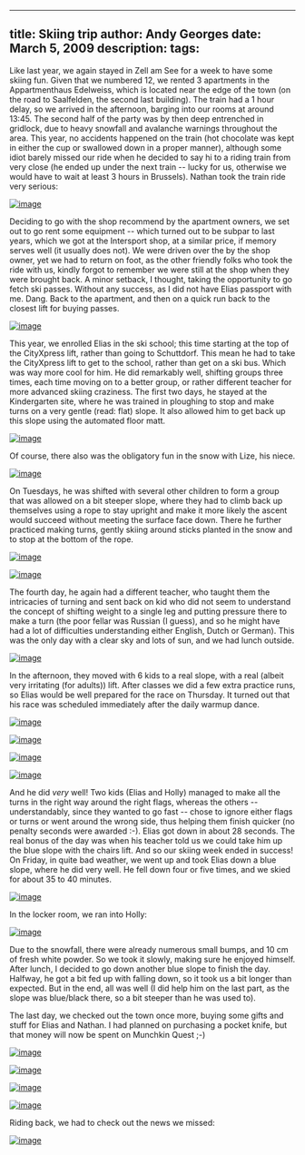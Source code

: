 -----
title:  Skiing trip
author: Andy Georges
date: March 5, 2009
description: 
tags: 
-----







Like last year, we again stayed in Zell am See for a week to have some
skiing fun. Given that we numbered 12, we rented 3 apartments in the
Appartmenthaus Edelweiss, which is located near the edge of the town (on
the road to Saalfelden, the second last building). The train had a 1
hour delay, so we arrived in the afternoon, barging into our rooms at
around 13:45. The second half of the party was by then deep entrenched
in gridlock, due to heavy snowfall and avalanche warnings throughout the
area. This year, no accidents happened on the train (hot chocolate was
kept in either the cup or swallowed down in a proper manner), although
some idiot barely missed our ride when he decided to say hi to a riding
train from very close (he ended up under the next train -- lucky for us,
otherwise we would have to wait at least 3 hours in Brussels). Nathan
took the train ride very serious:


[![image](F1FC40B8-449F-473C-93C4-0A3A86DC7188-1.jpg)](http://www.flickr.com/photos/itkovian/3318828174/)


Deciding to go with the shop recommend by the apartment owners, we set
out to go rent some equipment -- which turned out to be subpar to last
years, which we got at the Intersport shop, at a similar price, if
memory serves well (it usually does not). We were driven over the by the
shop owner, yet we had to return on foot, as the other friendly folks
who took the ride with us, kindly forgot to remember we were still at
the shop when they were brought back. A minor setback, I thought, taking
the opportunity to go fetch ski passes. Without any success, as I did
not have Elias passport with me. Dang. Back to the apartment, and then
on a quick run back to the closest lift for buying passes.


[![image](F1FC40B8-449F-473C-93C4-0A3A86DC7188-2.jpg)](http://www.flickr.com/photos/itkovian/3318859730/)


This year, we enrolled Elias in the ski school; this time starting at
the top of the CityXpress lift, rather than going to Schuttdorf. This
mean he had to take the CityXpress lift to get to the school, rather
than get on a ski bus. Which was way more cool for him. He did
remarkably well, shifting groups three times, each time moving on to a
better group, or rather different teacher for more advanced skiing
craziness. The first two days, he stayed at the Kindergarten site, where
he was trained in ploughing to stop and make turns on a very gentle
(read: flat) slope. It also allowed him to get back up this slope using
the automated floor matt.


[![image](F1FC40B8-449F-473C-93C4-0A3A86DC7188-3.jpg)](http://www.flickr.com/photos/itkovian/3319854534/)


Of course, there also was the obligatory fun in the snow with Lize, his
niece.


[![image](F1FC40B8-449F-473C-93C4-0A3A86DC7188-4.jpg)](http://www.flickr.com/photos/itkovian/3319857410/)


On Tuesdays, he was shifted with several other children to form a group
that was allowed on a bit steeper slope, where they had to climb back up
themselves using a rope to stay upright and make it more likely the
ascent would succeed without meeting the surface face down. There he
further practiced making turns, gently skiing around sticks planted in
the snow and to stop at the bottom of the rope.


[![image](F1FC40B8-449F-473C-93C4-0A3A86DC7188-5.jpg)](http://www.flickr.com/photos/itkovian/3319040915/)


[![image](F1FC40B8-449F-473C-93C4-0A3A86DC7188-6.jpg)](http://www.flickr.com/photos/itkovian/3319907802/)


The fourth day, he again had a different teacher, who taught them the
intricacies of turning and sent back on kid who did not seem to
understand the concept of shifting weight to a single leg and putting
pressure there to make a turn (the poor fellar was Russian (I guess),
and so he might have had a lot of difficulties understanding either
English, Dutch or German). This was the only day with a clear sky and
lots of sun, and we had lunch outside.


[![image](F1FC40B8-449F-473C-93C4-0A3A86DC7188-7.jpg)](http://www.flickr.com/photos/itkovian/3319073469/)


In the afternoon, they moved with 6 kids to a real slope, with a real
(albeit very irritating (for adults)) lift. After classes we did a few
extra practice runs, so Elias would be well prepared for the race on
Thursday. It turned out that his race was scheduled immediately after
the daily warmup dance.


[![image](F1FC40B8-449F-473C-93C4-0A3A86DC7188-8.jpg)](http://www.flickr.com/photos/itkovian/3319864494/)


[![image](F1FC40B8-449F-473C-93C4-0A3A86DC7188-9.jpg)](http://www.flickr.com/photos/itkovian/3319934328/)


[![image](F1FC40B8-449F-473C-93C4-0A3A86DC7188-10.jpg)](http://www.flickr.com/photos/itkovian/3319118671/)


[![image](F1FC40B8-449F-473C-93C4-0A3A86DC7188-11.jpg)](http://www.flickr.com/photos/itkovian/3319946382/)


And he did *very* well! Two kids (Elias and Holly) managed to make all
the turns in the right way around the right flags, whereas the others --
understandably, since they wanted to go fast -- chose to ignore either
flags or turns or went around the wrong side, thus helping them finish
quicker (no penalty seconds were awarded :-). Elias got down in about 28
seconds. The real bonus of the day was when his teacher told us we could
take him up the blue slope with the chairs lift. And so our skiing week
ended in success! On Friday, in quite bad weather, we went up and took
Elias down a blue slope, where he did very well. He fell down four or
five times, and we skied for about 35 to 40 minutes.


[![image](F1FC40B8-449F-473C-93C4-0A3A86DC7188-12.jpg)](http://www.flickr.com/photos/itkovian/3319950268/)


In the locker room, we ran into Holly:


[![image](F1FC40B8-449F-473C-93C4-0A3A86DC7188-13.jpg)](http://www.flickr.com/photos/itkovian/3319126691/)


Due to the snowfall, there were already numerous small bumps, and 10 cm
of fresh white powder. So we took it slowly, making sure he enjoyed
himself. After lunch, I decided to go down another blue slope to finish
the day. Halfway, he got a bit fed up with falling down, so it took us a
bit longer than expected. But in the end, all was well (I did help him
on the last part, as the slope was blue/black there, so a bit steeper
than he was used to).


The last day, we checked out the town once more, buying some gifts and
stuff for Elias and Nathan. I had planned on purchasing a pocket knife,
but that money will now be spent on Munchkin Quest ;-)


[![image](F1FC40B8-449F-473C-93C4-0A3A86DC7188-14.jpg)](http://www.flickr.com/photos/itkovian/3318313409/)


[![image](F1FC40B8-449F-473C-93C4-0A3A86DC7188-15.jpg)](http://www.flickr.com/photos/itkovian/3319192734/)


[![image](F1FC40B8-449F-473C-93C4-0A3A86DC7188-16.jpg)](http://www.flickr.com/photos/itkovian/3318377937/)


[![image](F1FC40B8-449F-473C-93C4-0A3A86DC7188-17.jpg)](http://www.flickr.com/photos/itkovian/3318323269/)


Riding back, we had to check out the news we missed:


[![image](F1FC40B8-449F-473C-93C4-0A3A86DC7188-18.jpg)](http://www.flickr.com/photos/itkovian/3319793826/)




